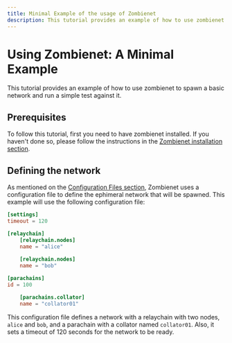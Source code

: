 ```yaml
---
title: Minimal Example of the usage of Zombienet
description: This tutorial provides an example of how to use zombienet to spawn a network and run a simple test.
---
```


# Using Zombienet: A Minimal Example

This tutorial provides an example of how to use zombienet to spawn a basic network and run a simple test against it.

## Prerequisites

To follow this tutorial, first you need to have zombienet installed. If you haven't done so, please follow the instructions in the [Zombienet installation section](../index.md/#installation).

## Defining the network

As mentioned on the [Configuration Files section](../index.md/#configuration-files), Zombienet uses a configuration file to define the ephimeral network that will be spawned. This example will use the following configuration file:

```toml
[settings]
timeout = 120

[relaychain]
    [relaychain.nodes]
    name = "alice"
    
    [relaychain.nodes]
    name = "bob"

[parachains]
id = 100

    [parachains.collator]
    name = "collator01"
```

This configuration file defines a network with a relaychain with two nodes, `alice` and `bob`, and a parachain with a collator named `collator01`. Also, it sets a timeout of 120 seconds for the network to be ready.